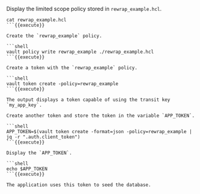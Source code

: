 Display the limited scope policy stored in `rewrap_example.hcl`.

```shell
cat rewrap_example.hcl
```{{execute}}

Create the `rewrap_example` policy.

```shell
vault policy write rewrap_example ./rewrap_example.hcl
```{{execute}}

Create a token with the `rewrap_example` policy.

```shell
vault token create -policy=rewrap_example
```{{execute}}

The output displays a token capable of using the transit key `my_app_key`.

Create another token and store the token in the variable `APP_TOKEN`.

```shell
APP_TOKEN=$(vault token create -format=json -policy=rewrap_example | jq -r ".auth.client_token")
```{{execute}}

Display the `APP_TOKEN`.

```shell
echo $APP_TOKEN
```{{execute}}

The application uses this token to seed the database.